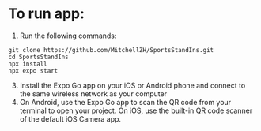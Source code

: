 # To run app:
1. Run the following commands:
```
git clone https://github.com/MitchellZH/SportsStandIns.git
cd SportsStandIns
npx install
npx expo start
```
3. Install the Expo Go app on your iOS or Android phone and connect to the same wireless network as your computer
4. On Android, use the Expo Go app to scan the QR code from your terminal to open your project. On iOS, use the built-in QR code scanner of the default iOS Camera app.